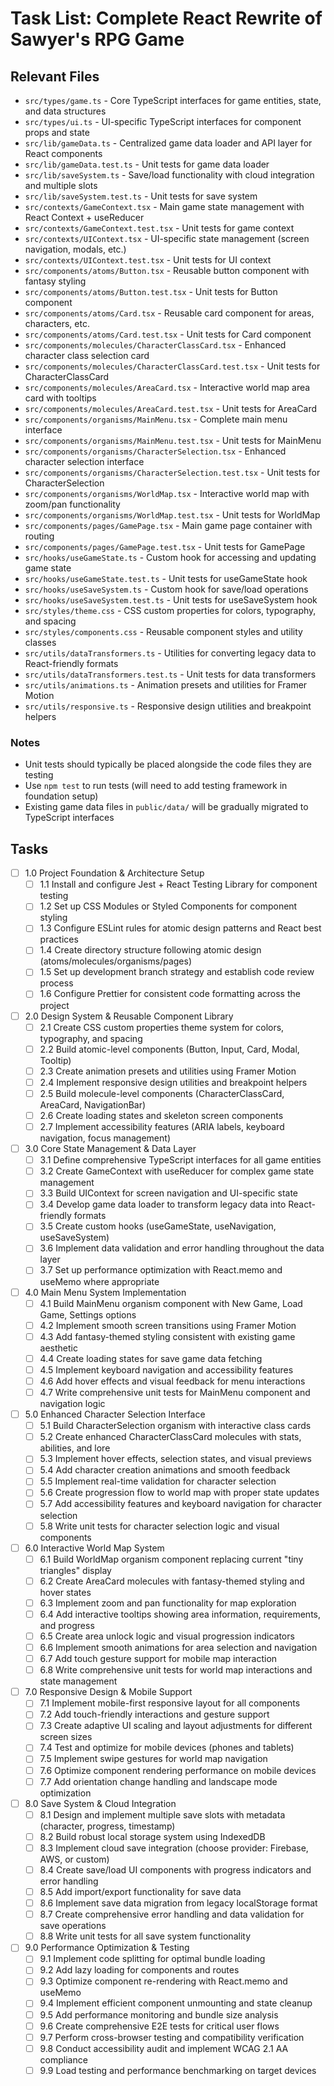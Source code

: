 # Task List: Complete React Rewrite of Sawyer's RPG Game

## Relevant Files

- `src/types/game.ts` - Core TypeScript interfaces for game entities, state, and data structures
- `src/types/ui.ts` - UI-specific TypeScript interfaces for component props and state
- `src/lib/gameData.ts` - Centralized game data loader and API layer for React components
- `src/lib/gameData.test.ts` - Unit tests for game data loader
- `src/lib/saveSystem.ts` - Save/load functionality with cloud integration and multiple slots
- `src/lib/saveSystem.test.ts` - Unit tests for save system
- `src/contexts/GameContext.tsx` - Main game state management with React Context + useReducer
- `src/contexts/GameContext.test.tsx` - Unit tests for game context
- `src/contexts/UIContext.tsx` - UI-specific state management (screen navigation, modals, etc.)
- `src/contexts/UIContext.test.tsx` - Unit tests for UI context
- `src/components/atoms/Button.tsx` - Reusable button component with fantasy styling
- `src/components/atoms/Button.test.tsx` - Unit tests for Button component
- `src/components/atoms/Card.tsx` - Reusable card component for areas, characters, etc.
- `src/components/atoms/Card.test.tsx` - Unit tests for Card component
- `src/components/molecules/CharacterClassCard.tsx` - Enhanced character class selection card
- `src/components/molecules/CharacterClassCard.test.tsx` - Unit tests for CharacterClassCard
- `src/components/molecules/AreaCard.tsx` - Interactive world map area card with tooltips
- `src/components/molecules/AreaCard.test.tsx` - Unit tests for AreaCard
- `src/components/organisms/MainMenu.tsx` - Complete main menu interface
- `src/components/organisms/MainMenu.test.tsx` - Unit tests for MainMenu
- `src/components/organisms/CharacterSelection.tsx` - Enhanced character selection interface
- `src/components/organisms/CharacterSelection.test.tsx` - Unit tests for CharacterSelection
- `src/components/organisms/WorldMap.tsx` - Interactive world map with zoom/pan functionality
- `src/components/organisms/WorldMap.test.tsx` - Unit tests for WorldMap
- `src/components/pages/GamePage.tsx` - Main game page container with routing
- `src/components/pages/GamePage.test.tsx` - Unit tests for GamePage
- `src/hooks/useGameState.ts` - Custom hook for accessing and updating game state
- `src/hooks/useGameState.test.ts` - Unit tests for useGameState hook
- `src/hooks/useSaveSystem.ts` - Custom hook for save/load operations
- `src/hooks/useSaveSystem.test.ts` - Unit tests for useSaveSystem hook
- `src/styles/theme.css` - CSS custom properties for colors, typography, and spacing
- `src/styles/components.css` - Reusable component styles and utility classes
- `src/utils/dataTransformers.ts` - Utilities for converting legacy data to React-friendly formats
- `src/utils/dataTransformers.test.ts` - Unit tests for data transformers
- `src/utils/animations.ts` - Animation presets and utilities for Framer Motion
- `src/utils/responsive.ts` - Responsive design utilities and breakpoint helpers

### Notes

- Unit tests should typically be placed alongside the code files they are testing
- Use `npm test` to run tests (will need to add testing framework in foundation setup)
- Existing game data files in `public/data/` will be gradually migrated to TypeScript interfaces

## Tasks

- [ ] 1.0 Project Foundation & Architecture Setup
  - [ ] 1.1 Install and configure Jest + React Testing Library for component testing
  - [ ] 1.2 Set up CSS Modules or Styled Components for component styling
  - [ ] 1.3 Configure ESLint rules for atomic design patterns and React best practices
  - [ ] 1.4 Create directory structure following atomic design (atoms/molecules/organisms/pages)
  - [ ] 1.5 Set up development branch strategy and establish code review process
  - [ ] 1.6 Configure Prettier for consistent code formatting across the project

- [ ] 2.0 Design System & Reusable Component Library
  - [ ] 2.1 Create CSS custom properties theme system for colors, typography, and spacing
  - [ ] 2.2 Build atomic-level components (Button, Input, Card, Modal, Tooltip)
  - [ ] 2.3 Create animation presets and utilities using Framer Motion
  - [ ] 2.4 Implement responsive design utilities and breakpoint helpers
  - [ ] 2.5 Build molecule-level components (CharacterClassCard, AreaCard, NavigationBar)
  - [ ] 2.6 Create loading states and skeleton screen components
  - [ ] 2.7 Implement accessibility features (ARIA labels, keyboard navigation, focus management)

- [ ] 3.0 Core State Management & Data Layer
  - [ ] 3.1 Define comprehensive TypeScript interfaces for all game entities
  - [ ] 3.2 Create GameContext with useReducer for complex game state management
  - [ ] 3.3 Build UIContext for screen navigation and UI-specific state
  - [ ] 3.4 Develop game data loader to transform legacy data into React-friendly formats
  - [ ] 3.5 Create custom hooks (useGameState, useNavigation, useSaveSystem)
  - [ ] 3.6 Implement data validation and error handling throughout the data layer
  - [ ] 3.7 Set up performance optimization with React.memo and useMemo where appropriate

- [ ] 4.0 Main Menu System Implementation
  - [ ] 4.1 Build MainMenu organism component with New Game, Load Game, Settings options
  - [ ] 4.2 Implement smooth screen transitions using Framer Motion
  - [ ] 4.3 Add fantasy-themed styling consistent with existing game aesthetic
  - [ ] 4.4 Create loading states for save game data fetching
  - [ ] 4.5 Implement keyboard navigation and accessibility features
  - [ ] 4.6 Add hover effects and visual feedback for menu interactions
  - [ ] 4.7 Write comprehensive unit tests for MainMenu component and navigation logic

- [ ] 5.0 Enhanced Character Selection Interface
  - [ ] 5.1 Build CharacterSelection organism with interactive class cards
  - [ ] 5.2 Create enhanced CharacterClassCard molecules with stats, abilities, and lore
  - [ ] 5.3 Implement hover effects, selection states, and visual previews
  - [ ] 5.4 Add character creation animations and smooth feedback
  - [ ] 5.5 Implement real-time validation for character selection
  - [ ] 5.6 Create progression flow to world map with proper state updates
  - [ ] 5.7 Add accessibility features and keyboard navigation for character selection
  - [ ] 5.8 Write unit tests for character selection logic and visual components

- [ ] 6.0 Interactive World Map System
  - [ ] 6.1 Build WorldMap organism component replacing current "tiny triangles" display
  - [ ] 6.2 Create AreaCard molecules with fantasy-themed styling and hover states
  - [ ] 6.3 Implement zoom and pan functionality for map exploration
  - [ ] 6.4 Add interactive tooltips showing area information, requirements, and progress
  - [ ] 6.5 Create area unlock logic and visual progression indicators
  - [ ] 6.6 Implement smooth animations for area selection and navigation
  - [ ] 6.7 Add touch gesture support for mobile map interaction
  - [ ] 6.8 Write comprehensive unit tests for world map interactions and state management

- [ ] 7.0 Responsive Design & Mobile Support
  - [ ] 7.1 Implement mobile-first responsive layout for all components
  - [ ] 7.2 Add touch-friendly interactions and gesture support
  - [ ] 7.3 Create adaptive UI scaling and layout adjustments for different screen sizes
  - [ ] 7.4 Test and optimize for mobile devices (phones and tablets)
  - [ ] 7.5 Implement swipe gestures for world map navigation
  - [ ] 7.6 Optimize component rendering performance on mobile devices
  - [ ] 7.7 Add orientation change handling and landscape mode optimization

- [ ] 8.0 Save System & Cloud Integration
  - [ ] 8.1 Design and implement multiple save slots with metadata (character, progress, timestamp)
  - [ ] 8.2 Build robust local storage system using IndexedDB
  - [ ] 8.3 Implement cloud save integration (choose provider: Firebase, AWS, or custom)
  - [ ] 8.4 Create save/load UI components with progress indicators and error handling
  - [ ] 8.5 Add import/export functionality for save data
  - [ ] 8.6 Implement save data migration from legacy localStorage format
  - [ ] 8.7 Create comprehensive error handling and data validation for save operations
  - [ ] 8.8 Write unit tests for all save system functionality

- [ ] 9.0 Performance Optimization & Testing
  - [ ] 9.1 Implement code splitting for optimal bundle loading
  - [ ] 9.2 Add lazy loading for components and routes
  - [ ] 9.3 Optimize component re-rendering with React.memo and useMemo
  - [ ] 9.4 Implement efficient component unmounting and state cleanup
  - [ ] 9.5 Add performance monitoring and bundle size analysis
  - [ ] 9.6 Create comprehensive E2E tests for critical user flows
  - [ ] 9.7 Perform cross-browser testing and compatibility verification
  - [ ] 9.8 Conduct accessibility audit and implement WCAG 2.1 AA compliance
  - [ ] 9.9 Load testing and performance benchmarking on target devices